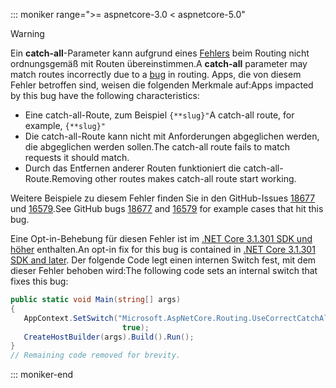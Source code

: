 ::: moniker range=">= aspnetcore-3.0 < aspnetcore-5.0"

> [!WARNING]
> <span data-ttu-id="b54df-101">Ein **catch-all**-Parameter kann aufgrund eines [Fehlers](https://github.com/dotnet/aspnetcore/issues/18677) beim Routing nicht ordnungsgemäß mit Routen übereinstimmen.</span><span class="sxs-lookup"><span data-stu-id="b54df-101">A **catch-all** parameter may match routes incorrectly due to a [bug](https://github.com/dotnet/aspnetcore/issues/18677) in routing.</span></span> <span data-ttu-id="b54df-102">Apps, die von diesem Fehler betroffen sind, weisen die folgenden Merkmale auf:</span><span class="sxs-lookup"><span data-stu-id="b54df-102">Apps impacted by this bug have the following characteristics:</span></span>
>
> * <span data-ttu-id="b54df-103">Eine catch-all-Route, zum Beispiel `{**slug}"`</span><span class="sxs-lookup"><span data-stu-id="b54df-103">A catch-all route, for example, `{**slug}"`</span></span>
> * <span data-ttu-id="b54df-104">Die catch-all-Route kann nicht mit Anforderungen abgeglichen werden, die abgeglichen werden sollen.</span><span class="sxs-lookup"><span data-stu-id="b54df-104">The catch-all route fails to match requests it should match.</span></span>
> * <span data-ttu-id="b54df-105">Durch das Entfernen anderer Routen funktioniert die catch-all-Route.</span><span class="sxs-lookup"><span data-stu-id="b54df-105">Removing other routes makes catch-all route start working.</span></span>
>
> <span data-ttu-id="b54df-106">Weitere Beispiele zu diesem Fehler finden Sie in den GitHub-Issues [18677](https://github.com/dotnet/aspnetcore/issues/18677) und [16579](https://github.com/dotnet/aspnetcore/issues/16579).</span><span class="sxs-lookup"><span data-stu-id="b54df-106">See GitHub bugs [18677](https://github.com/dotnet/aspnetcore/issues/18677) and [16579](https://github.com/dotnet/aspnetcore/issues/16579) for example cases that hit this bug.</span></span>
>
> <span data-ttu-id="b54df-107">Eine Opt-in-Behebung für diesen Fehler ist im [.NET Core 3.1.301 SDK und höher](https://dotnet.microsoft.com/download/dotnet-core/3.1) enthalten.</span><span class="sxs-lookup"><span data-stu-id="b54df-107">An opt-in fix for this bug is contained in [.NET Core 3.1.301 SDK and later](https://dotnet.microsoft.com/download/dotnet-core/3.1).</span></span> <span data-ttu-id="b54df-108">Der folgende Code legt einen internen Switch fest, mit dem dieser Fehler behoben wird:</span><span class="sxs-lookup"><span data-stu-id="b54df-108">The following code sets an internal switch that fixes this bug:</span></span>
>
>```csharp
>public static void Main(string[] args)
>{
>    AppContext.SetSwitch("Microsoft.AspNetCore.Routing.UseCorrectCatchAllBehavior", 
>                          true);
>    CreateHostBuilder(args).Build().Run();
>}
>// Remaining code removed for brevity.
>```

::: moniker-end